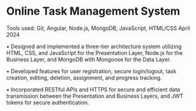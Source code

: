 # Online Task Management System
Tools used: Git, Angular, Node.js, MongoDB, JavaScript, HTML/CSS April 2024

• Designed and implemented a three-tier architecture system utilizing HTML, CSS, and JavaScript for the
Presentation Layer, Node.js for the Business Layer, and MongoDB with Mongoose for the Data
Layer.

• Developed features for user registration, secure login/logout, task creation, editing, deletion, assignment, and
progress tracking.

• Incorporated RESTful APIs and HTTPS for secure and efficient data transmission between the Presentation and
Business Layers, and JWT tokens for secure authentication.
